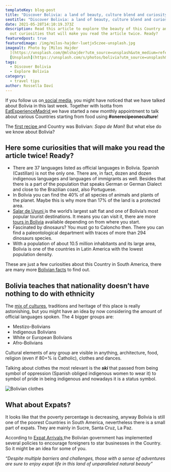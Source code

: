 ```yaml
---
templateKey: blog-post
title: "Discover Bolivia: a land of beauty, culture blend and curiosity"
seotitle: "Discover Bolivia: a land of beauty, culture blend and curiosity"
date: 2021-05-28T14:10:19.373Z
description: Read this article to explore the beauty of this Country and find
  out curiosities that will make you read the article twice. Ready?
featuredpost: true
featuredimage: /img/milos-hajder-luetjx5czee-unsplash.jpg
imagealt: Photo by [Milos Hajder
  ](https://unsplash.com/@mlshajder?utm_source=unsplash&utm_medium=referral&utm_content=creditCopyText)on
  [Unsplash](https://unsplash.com/s/photos/bolivia?utm_source=unsplash&utm_medium=referral&utm_content=creditCopyText)
tags:
  - Discover Bolivia
  - Explore Bolivia
category:
  - travel tips
author: Rossella Daví
---
```

If you follow us on[ social media](https://www.instagram.com/the_expatmagazine/), you might have noticed that we have talked about Bolivia in this last week. Together with Isotta from [EatEsperienceMadrid ](https://www.instagram.com/eatsperiencemadrid/?hl=en)we have started a new monthly appointment to talk about various Countries starting from food using **\#onerecipeoneculture**!

The [first recipe ](https://www.instagram.com/tv/CPS4-f9qCve/?utm_source=ig_web_copy_link)and Country was Bolivian: *Sopa de Man*í! But what else do we know about Bolivia?

## **Here some curiosities that will make you read the article twice! Ready?**

* There are 37 languages listed as official languages in Bolivia. Spanish (Castillan) is not the only one. There are, in fact, dozen and dozen indigenous languages and languages of immigrants as well. Besides that there is a part of the population that speaks German or German Dialect and close to the Brazilian coast, also Portuguese.
* In Bolivia you can find the 40% of all species of animals and plants of the planet. Maybe this is why more than 17% of the land is a protected area.
* [Salar de Uyuni ](https://www.bolivianlife.com/bolivia-salt-flats-tour-with-red-planet-expedition/)is the world’s largest salt flat and one of Bolivia’s most popular tourist destinations. It means you can visit it, there are more [tours in Bolivia](https://www.bolivianlife.com/salt-flat-tours-bolivia-salar-de-uyuni/) available depending on from where you start.
* Fascinated by dinosaurs? You must go to Caloncho then. There you can find a paleontological department with traces of more than 294 dinosaurs species.
* With a population of about 10.5 million inhabitants and its large area, Bolivia is one of the countries in Latin America with the lowest population density.

These are just a few curiosities about this Country in South America, there are many more [Bolivian facts](https://bolivianthoughts.com/2018/08/26/11-curious-facts-that-you-did-not-know-about-bolivia/) to find out.

## **Bolivia teaches that nationality doesn’t have nothing to do with ethnicity**

The [mix of cultures](https://www.thexpatmagazine.com/blog/2021-03-21-language-and-culture-what’s-the-connection), traditions and heritage of this place is really astonishing, but you might have an idea by now considering the amount of official languages spoken. The 4 bigger groups are:

* Mestizo-Bolivians
* Indigenous Bolivians
* White or European Bolivians
* Afro-Bolivians

Cultural elements of any group are visible in anything, architecture, food, religion (even if 80+% is Catholic), clothes and dances.

Talking about clothes the most relevant is the ***ski*** that passed from being symbol of oppression (Spanish obliged indigenous women to wear it) to symbol of pride in being indigenous and nowadays it is a status symbol.

![Bolivian clothes](/img/embarquez-pour-l’isla-del-sol-fameuse-île-du-lac-titicaca.jpg)

## **What about Expats?**

It looks like that the poverty percentage is decreasing, anyway Bolivia is still one of the poorest Countries in South America, nevertheless there is a small part of expats. They are mainly in Sucre, Santa Cruz, La Paz.

According to [Expat Arrivals ](https://www.expatarrivals.com/americas/bolivia/moving-bolivia#:~:text=The%20population%20of%20expats%20in,volunteering%20for%20a%20short%20period.)the Bolivian government has implemented several policies to encourage foreigners to star businesses in the Country. So it might be an idea for some of you.

*“Despite multiple barriers and challenges, those with a sense of adventures are sure to enjoy expat life in this land of unparalleled natural beauty”*